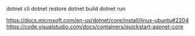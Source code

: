 dotnet cli
dotnet restore
dotnet build
dotnet run

https://docs.microsoft.com/en-us/dotnet/core/install/linux-ubuntu#2204
https://code.visualstudio.com/docs/containers/quickstart-aspnet-core
